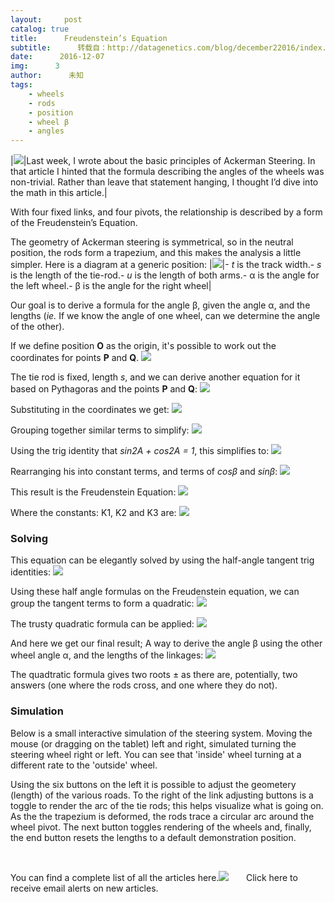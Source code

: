 ```yaml
---
layout:     post
catalog: true
title:      Freudenstein’s Equation
subtitle:      转载自：http://datagenetics.com/blog/december22016/index.html
date:      2016-12-07
img:      3
author:      未知
tags:
    - wheels
    - rods
    - position
    - wheel β
    - angles
---
```

|![](http://datagenetics.com/blog/december22016/car.png)|Last week, I wrote about the basic principles of Ackerman Steering. In that article I hinted that the formula describing the angles of the wheels was non-trivial. Rather than leave that statement hanging, I thought I’d dive into the math in this article.|

With four fixed links, and four pivots, the relationship is described by a form of the Freudenstein’s Equation. 

The geometry of Ackerman steering is symmetrical, so in the neutral position, the rods form a trapezium, and this makes the analysis a little simpler. Here is a diagram at a generic position:
|![](http://datagenetics.com/blog/december22016/diag.png)|- *t* is the track width.- *s* is the length of the tie-rod.- *u* is the length of both arms.- α is the angle for the left wheel.- β is the angle for the right wheel|

Our goal is to derive a formula for the angle β, given the angle α, and the lengths (*ie.* If we know the angle of one wheel, can we determine the angle of the other).

If we define position **O** as the origin, it's possible to work out the coordinates for points **P** and **Q**.
![](http://datagenetics.com/blog/december22016/eq0.png)


The tie rod is fixed, length *s*, and we can derive another equation for it based on Pythagoras and the points **P** and **Q**:
![](http://datagenetics.com/blog/december22016/eq1.png)


Substituting in the coordinates we get:
![](http://datagenetics.com/blog/december22016/eq2.png)


Grouping together similar terms to simplify:
![](http://datagenetics.com/blog/december22016/eq3.png)


Using the trig identity that *sin2A + cos2A = 1*, this simplifies to:
![](http://datagenetics.com/blog/december22016/eq4.png)


Rearranging his into constant terms, and terms of *cosβ* and *sinβ*:
![](http://datagenetics.com/blog/december22016/eq5.png)


This result is the Freudenstein Equation:
![](http://datagenetics.com/blog/december22016/eq6.png)


Where the constants: K1, K2 and K3 are:
![](http://datagenetics.com/blog/december22016/eq7.png)


### Solving

This equation can be elegantly solved by using the half-angle tangent trig identities:
![](http://datagenetics.com/blog/december22016/eq8.png)


Using these half angle formulas on the Freudenstein equation, we can group the tangent terms to form a quadratic:
![](http://datagenetics.com/blog/december22016/eq9.png)


The trusty quadratic formula can be applied:
![](http://datagenetics.com/blog/december22016/eq10.png)


And here we get our final result; A way to derive the angle β using the other wheel angle α, and the lengths of the linkages:
![](http://datagenetics.com/blog/december22016/eq11.png)


The quadtratic formula gives two roots ± as there are, potentially, two answers (one where the rods cross, and one where they do not).

### Simulation

Below is a small interactive simulation of the steering system. Moving the mouse (or dragging on the tablet) left and right, simulated turning the steering wheel right or left. You can see that 'inside' wheel turning at a different rate to the 'outside' wheel.

Using the six buttons on the left it is possible to adjust the geometery (length) of the various roads. To the right of the link adjusting buttons is a toggle to render the arc of the tie rods; this helps visualize what is going on. As the the trapezium is deformed, the rods trace a circular arc around the wheel pivot. The next button toggles rendering of the wheels and, finally, the end button resets the lengths to a default demonstration position.


 

You can find a complete list of all the articles here.![](http://datagenetics.com/images/n.gif)
      Click here to receive email alerts on new articles.
